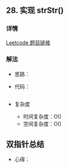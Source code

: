 ## 28. 实现 strStr()

### 详情

[Leetcode 题目链接]()

### 解法

#### 

- 思路：

- 代码：

  ```js

  ```

- 复杂度

  - 时间复杂度：O()
  - 空间复杂度：O()

## 双指针总结

- 心得：